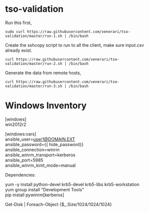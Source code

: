 # tso-validation


Run this first,

```
sudo curl https://raw.githubusercontent.com/venerari/tso-validation/master/run-1.sh | /bin/bash
```

Create the sshcopy script to run to all the client, make sure input.csv already exist.
```
curl https://raw.githubusercontent.com/venerari/tso-validation/master/run-2.sh | /bin/bash
```

Generate the data from remote hosts,
```
curl https://raw.githubusercontent.com/venerari/tso-validation/master/run-3.sh | /bin/bash
```

# Windows Inventory


[windows]<br>
win2012r2<br>

[windows:vars]<br>
ansible_user=user1@DOMAIN.EXT<br>
ansible_password={{ hide_password}}<br>
ansible_connection=winrm<br>
ansible_winrm_transport=kerberos<br>
ansible_port=5985<br>
ansible_winrm_kinit_mode=manual

Dependencies:

yum -y install python-devel krb5-devel krb5-libs krb5-workstation<br>
yum group install "Development Tools"<br>
pip install pywinrm[kerberos]<br>



Get-Disk  | Foreach-Object {$_.Size/1024/1024/1024}
